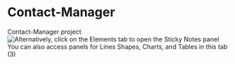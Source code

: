 # Contact-Manager
Contact-Manager project
![Alternatively, click on the Elements tab to open the Sticky Notes panel  You can also access panels for Lines   Shapes, Charts, and Tables in this tab  (3)](https://github.com/user-attachments/assets/2f1de256-b4bf-4ec2-b345-9748f1362afb)

